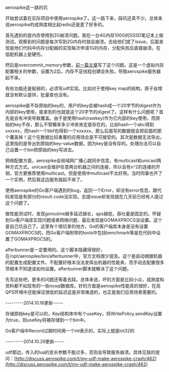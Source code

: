 aerospike这一路的坑

开始尝试着在实际项目中使用aerospike了。这一路下来，踩坑还真不少。总体来说aerospike的成熟度相比起redis还是差了好多的。

首先遇到的是内存使用到2G崩溃问题。我在一台4G内存100G的SSSD笔记本上做测试。观察到的问题是每次写到2G内存时就会崩溃。去给他们提了issue，后面发现是他们代码中内存分配器的实现每次申请1G的内存，分配失败后直接崩溃。在低配机器上是硬伤。

然后是overcommit_memory参数，[前一篇文章](overcommit.md)写了这个问题。这是一个虚拟内存配置相关的参数，设置为2后，内存不足线程创建会失败。导致aerospike服务器起不来。

有些功能还是挺弱的，必须写udf实现。比如对于使用key map的结构，原子自增就没有默认提供，批量查也没有。

aerospike是不存原始的key的，用户的key会被hash成一个20字节的digest作为内部的key使用，能拿到的也就是这个20字节的digest了。这样有什么问题呢？首先是会有冲突导致覆盖。由于是使用hash(rawkey)作为它内部的key使用，而原始的key不存，那么不管概率多少冲突肯定是存在的。比如hash一个abc得到xxxxxx，而hash一个bbf也得到一个xxxxxx，那么后面写的数据就会把前面的那个覆盖掉！这个在数据比较重要的应用场合是不可接受的。其次是数据无法导出。这里指的是导出到原始的key-value数据，因为key是没有存的。处理办法可以自己设置一个bin把原始的key写进去。

网络配置方面，aerospike会局域网广播心跳同步信息，有multicast和unicast两种方式方式。unicast会维护任意两台机器之间的连接，所以会有n^2的连接的开销，官方更推荐使用multicast。但是使用中multicast不太好用。当时同事也开了一个实例，然后我这边服务就起不来了。

使用aerospike的Go客户端遇到的bug，返回一个Error，却没有error信息。跟代码发现是有部分的result code没实现。去提issue却发现就在几天前已经有人提过这个问题了。

做性能测试时，发现goroutine越多延迟越长，qps越低，吞吐量是固定的。怀疑到Go客户端库实现问题或者网络问题，最后发现是GOMAXPROCS没设置。这个是自己坑自己了。这里有个很坑爹的地方，Go的客户端库本身是没有设置GOMAXPROCS的，而Go客户端附带的tools中包括benchmark等是在代码中设置了GOMAXPROCS的。

afterbunner是一定要用的。这个脚本隐藏得很好，在/opt/aerospike/bin/afterbunner中，官方文档很少提及。这个是自动根据机器的配置生成配置文件。不配置好根本没法发挥出机器的性能来，而手动去配置很多项根本不知道该如何设置。afterbunner脚本就解决了这个问题。

先写这些吧，更多的问题还等着去踩。总体来说，坏的方面是比较小众，成熟度和资料都不如现有的一些nosql数据库。好的方面是aerospike性能真的很好，在高QPS环境中还能保证很低的延迟这是非常难道的，也正是我们应用场景需要的。

---------2014.10.16更新-----

存储原始key是可以的，Key结构体中有个useKey，将WritePolicy.sendKey设置为true，则useKey将被存储到一个bin中。

Go客户端中Record过期时间用一个int表示的，实际上就是int32的

---------2014.10.29更新-----

udf那边，传入的lua的变长参数不能过多，否则会导致服务崩溃。具体见我的提问：[http://discuss.aerospike.com/t/my-udf-make-aerospike-crash/462](http://discuss.aerospike.com/t/my-udf-make-aerospike-crash/462)